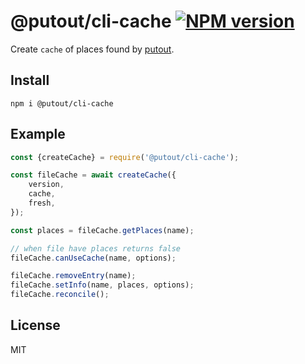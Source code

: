 # @putout/cli-cache [![NPM version][NPMIMGURL]][NPMURL]

[NPMIMGURL]: https://img.shields.io/npm/v/@putout/cli-cache.svg?style=flat&longCache=true
[NPMURL]: https://npmjs.org/package/@putout/cli-cache "npm"

Create `cache` of places found by [putout](https://github.com/coderaiser/putout).

## Install

```
npm i @putout/cli-cache
```

## Example

```js
const {createCache} = require('@putout/cli-cache');

const fileCache = await createCache({
    version,
    cache,
    fresh,
});

const places = fileCache.getPlaces(name);

// when file have places returns false
fileCache.canUseCache(name, options);

fileCache.removeEntry(name);
fileCache.setInfo(name, places, options);
fileCache.reconcile();
```

## License

MIT
